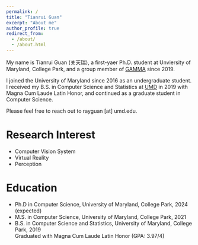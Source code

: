 ```yaml
---
permalink: /
title: "Tianrui Guan"
excerpt: "About me"
author_profile: true
redirect_from: 
  - /about/
  - /about.html
---
```


My name is Tianrui Guan (关天瑞), a first-yaer Ph.D. student at Unviersity of Maryland, College Park, and a group member of [GAMMA](https://gamma.umd.edu/) since 2019.
<!-- I am advised by Prof. [Dinesh Manocha](https://www.cs.umd.edu/people/dmanocha) and Prof. [Ming Lin](https://www.cs.umd.edu/people/lin).  -->
I joined the University of Maryland since 2016 as an undergraduate student. I received my B.S. in Computer Science and Statistics at [UMD](https://www.cs.umd.edu/) in 2019 with Magna Cum Laude Latin Honor, and continued as a graduate student in Computer Science. 

Please feel free to reach out to rayguan [at] umd.edu.

Research Interest
======
* Computer Vision System
* Virtual Reality
* Perception

Education
======
* Ph.D in Computer Science, University of Maryland, College Park, 2024 (expected) <br>
    <!-- Adviser: [Dinesh Manocha](https://www.cs.umd.edu/people/dmanocha)
             [Ming Lin](https://www.cs.umd.edu/people/lin) -->
* M.S. in Computer Science, University of Maryland, College Park, 2021  <br>
* B.S. in Computer Science and Statistics, University of Maryland, College Park, 2019 <br>
    Graduated with Magna Cum Laude Latin Honor (GPA: 3.97/4)
